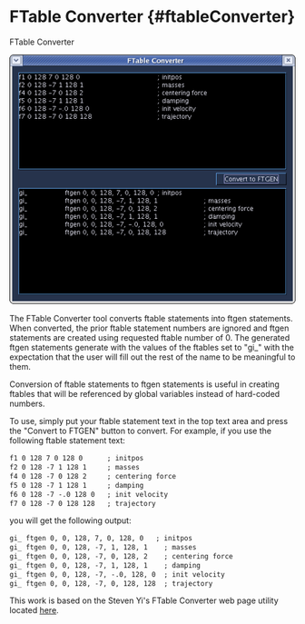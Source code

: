 FTable Converter {#ftableConverter}
================

FTable Converter

![ FTable Converter ](images/ftableConverter.png)

The FTable Converter tool converts ftable statements into ftgen
statements. When converted, the prior ftable statement numbers are
ignored and ftgen statements are created using requested ftable number
of 0. The generated ftgen statements generate with the values of the
ftables set to \"gi\_\" with the expectation that the user will fill out
the rest of the name to be meaningful to them.

Conversion of ftable statements to ftgen statements is useful in
creating ftables that will be referenced by global variables instead of
hard-coded numbers.

To use, simply put your ftable statement text in the top text area and
press the \"Convert to FTGEN\" button to convert. For example, if you
use the following ftable statement text:

    f1 0 128 7 0 128 0      ; initpos
    f2 0 128 -7 1 128 1     ; masses
    f4 0 128 -7 0 128 2     ; centering force
    f5 0 128 -7 1 128 1     ; damping
    f6 0 128 -7 -.0 128 0   ; init velocity
    f7 0 128 -7 0 128 128   ; trajectory

you will get the following output:

    gi_ ftgen 0, 0, 128, 7, 0, 128, 0   ; initpos
    gi_ ftgen 0, 0, 128, -7, 1, 128, 1    ; masses
    gi_ ftgen 0, 0, 128, -7, 0, 128, 2    ; centering force
    gi_ ftgen 0, 0, 128, -7, 1, 128, 1    ; damping
    gi_ ftgen 0, 0, 128, -7, -.0, 128, 0  ; init velocity
    gi_ ftgen 0, 0, 128, -7, 0, 128, 128  ; trajectory

This work is based on the Steven Yi\'s FTable Converter web page utility
located [here](http://www.csounds.com/stevenyi/ftable.html).
